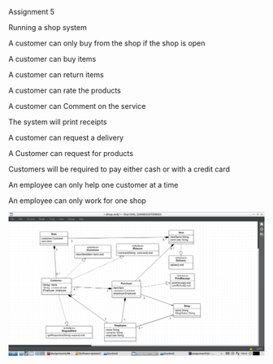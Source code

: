 Assignment 5

Running a shop system

A customer can only buy from the shop if the shop is open

A customer can buy items

A customer can return items

A customer can rate the products 

A customer can Comment on the service 

The system will print receipts 

A customer can request a delivery

A Customer can request for products 

Customers will be required to pay either cash or with a credit card

An employee can only help one customer at a time

An employee can only work for one shop


<img src="https://github.com/214068730/WilkinsonHub/blob/master/assignment5/DomainModel.png"/>

